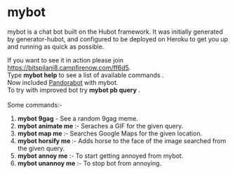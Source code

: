 # mybot

mybot is a chat bot built on the Hubot framework. It was
initially generated by generator-hubot, and configured to be
deployed on Heroku to get you up and running as quick as possible.

If you want to see it in action please join <a href="https://bitspilani8.campfirenow.com/ff6d5">https://bitspilani8.campfirenow.com/ff6d5</a>.
<br> Type <b>mybot help</b> to see a list of available commands .
<br> Now included <a href="http://www.pandorabots.com/">Pandorabot</a> with mybot.
<br> To try with improved bot try <b> mybot pb query </b>.
<br><br>
Some commands:-<br>
1. <b>mybot 9gag</b> - See a random 9gag meme.<br>
2. <b>mybot animate me <query></b> :- Seraches a GIF for the given query.<br>
3. <b>mybot map me <location></b> :- Searches Google Maps for the given location.<br>
4. <b>mybot horsify me <query></b> :- Adds horse to the face of the image searched from the given query.<br>
5. <b>mybot annoy me</b> :- To start getting annoyed from mybot.<br>
6. <b>mybot unannoy me</b> :- To stop bot from annoying.<br>
